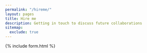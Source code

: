 ```yaml
---
permalink: "/hireme/"
layout: pages
title: Hire me
description: Getting in touch to discuss future collaborations
sitemap:
  exclude: true
---
```



{% include form.html %}